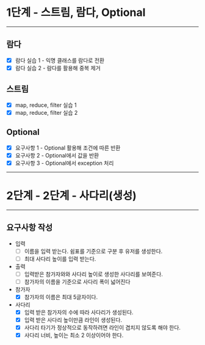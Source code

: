 1단계 - 스트림, 람다, Optional
=========================================================
---------------------------------------------------------

람다
---------------------------------------------------------
- [x] 람다 실습 1 - 익명 클래스를 람다로 전환
- [x] 람다 실습 2 - 람다를 활용해 중복 제거

스트림
---------------------------------------------------------
- [x] map, reduce, filter 실습 1
- [x] map, reduce, filter 실습 2

Optional
---------------------------------------------------------
- [x] 요구사항 1 - Optional 활용해 조건에 따른 반환
- [x] 요구사항 2 - Optional에서 값을 반환
- [x] 요구사항 3 - Optional에서 exception 처리
---------------------------------------------------------

2단계 - 2단계 - 사다리(생성)
=========================================================
---------------------------------------------------------

요구사항 작성
---------------------------------------------------------

- 입력
  - [ ] 이름을 입력 받는다. 쉼표를 기준으로 구분 후 유저를 생성한다.
  - [ ] 최대 사다리 높이를 입력 받는다.
- 출력
  - [ ] 입력받은 참가자와와 사다리 높이로 생성한 사다리를 보여준다.
  - [ ] 참가자의 이름을 기준으로 사다리 폭이 넓어진다

- 참가자
  - [x] 참가자의 이름은 최대 5글자이다.
- 사다리
  - [x] 입력 받은 참가자의 수에 따라 사다리가 생성된다.
  - [x] 입력 받은 사다리 높이만큼 라인이 생성된다.
  - [x] 사다리 타기가 정상적으로 동작하려면 라인이 겹치지 않도록 해야 한다.
  - [x] 사다리 너비, 높이는 최소 2 이상이어야 한다.
